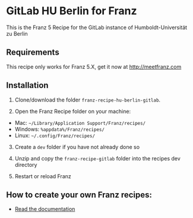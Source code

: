 # GitLab HU Berlin for Franz
This is the Franz 5 Recipe for the GitLab instance of Humboldt-Universität zu Berlin

## Requirements
This recipe only works for Franz 5.X, get it now at http://meetfranz.com

## Installation

1. Clone/download the folder `franz-recipe-hu-berlin-gitlab`.

2. Open the Franz Recipe folder on your machine:
  * Mac: `~/Library/Application Support/Franz/recipes/`
  * Windows: `%appdata%/Franz/recipes/`
  * Linux: `~/.config/Franz/recipes/`

3. Create a `dev` folder if you have not already done so

3. Unzip and copy the `franz-recipe-gitlab` folder into the recipes dev directory

4. Restart or reload Franz

## How to create your own Franz recipes:
* [Read the documentation](https://github.com/meetfranz/plugins)